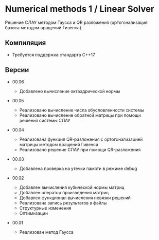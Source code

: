 # Numerical methods 1 / Linear Solver

Решение СЛАУ методом Гаусса и QR разложения (ортогонализация базиса методом вращений Гивенса).

## Компиляция

* Требуется поддержка стандарта C++17

## Версии

* 00.06
    * Добавлено вычисление октаэдрической нормы

* 00.05
    * Реализовано вычисление числа обусловленности системы
    * Реализовано вычисление обратной матрицы при помощи решения системы СЛАУ

* 00.04
    * Реализована функция QR-разложения с ортогонализацией матрицы методом вращений Гивенса
    * Реализовано решение СЛАУ при помощи QR-разложения 

* 00.03
    * Добавлена проверка на утечки памяти в режиме debug

* 00.02
    * Добавлен вычисления кубической нормы матриц
    * Добавлен оператор произведения матриц
    * Добавлен функционал вычисления невязки решений
    * Реализована запись результатов в файлы
    * Структурные изменения
    * Оптимизации

* 00.01
    * Реализован метод Гаусса